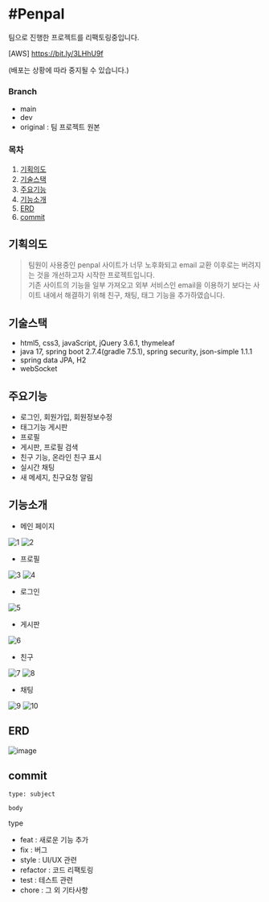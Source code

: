 # #Penpal
팀으로 진행한 프로젝트를 리팩토링중입니다.

[AWS] https://bit.ly/3LHhU9f

(배포는 상황에 따라 중지될 수 있습니다.)

### Branch
- main 
- dev
- original : 팀 프로젝트 원본

### 목차
1. [기획의도](#기획의도)
2. [기술스택](#기술스택)
3. [주요기능](#주요기능)
4. [기능소개](#기능소개)
5. [ERD](#erd)
6. [commit](#commit)

## 기획의도
 >팀원이 사용중인 penpal 사이트가 너무 노후화되고 email 교환 이후로는 버려지는 것을 개선하고자 시작한 프로젝트입니다.<br>
 기존 사이트의 기능을 일부 가져오고 외부 서비스인 email을 이용하기 보다는 사이트 내에서 해결하기 위해 친구, 채팅, 태그 기능을 추가하였습니다.
 
## 기술스택
- html5, css3, javaScript, jQuery 3.6.1, thymeleaf
- java 17, spring boot 2.7.4(gradle 7.5.1), spring security, json-simple 1.1.1
- spring data JPA, H2
- webSocket

## 주요기능
- 로그인, 회원가입, 회원정보수정
- 태그기능 게시판
- 프로필
- 게시판, 프로필 검색
- 친구 기능, 온라인 친구 표시
- 실시간 채팅
- 새 메세지, 친구요청 알림

## 기능소개
- 메인 페이지

![1](https://user-images.githubusercontent.com/110438268/211064247-3f37e2dd-9950-4f3c-a2ed-23384bc9c533.png)
![2](https://user-images.githubusercontent.com/110438268/211064282-a47dd86a-507b-464e-a37c-c8358d3acd3a.png)
- 프로필

![3](https://user-images.githubusercontent.com/110438268/211064288-0544e69a-f3c5-4209-86eb-f810284328b7.png)
![4](https://user-images.githubusercontent.com/110438268/211064289-62500b57-c631-493b-b722-c1e4a46b6731.png)
- 로그인

![5](https://user-images.githubusercontent.com/110438268/211064295-364b5be8-3b28-45a6-87c6-9fc005d9bf90.png)
- 게시판

![6](https://user-images.githubusercontent.com/110438268/211064299-ad9a6d4a-ccdb-4335-b5ec-9978781bba2e.png)
- 친구

![7](https://user-images.githubusercontent.com/110438268/211064303-15c9eeaf-44e9-482d-8752-e2eb49dcaf8b.png)
![8](https://user-images.githubusercontent.com/110438268/211064306-a5dca80d-7e0b-476c-9dbf-dc2ecc60eff6.png)
- 채팅

![9](https://user-images.githubusercontent.com/110438268/211064308-bd722fe1-9997-47e1-bf5e-be027b10a434.png)
![10](https://user-images.githubusercontent.com/110438268/211064310-79cceed1-0bb1-4fa6-8eb8-c543f7cc2e20.png)

## ERD
![image](https://user-images.githubusercontent.com/110438268/211223680-b95b1005-6626-43c7-93d0-b396a3cdb9bf.png)

## commit
```
type: subject

body
```
type
- feat      : 새로운 기능 추가
- fix       : 버그
- style     : UI/UX 관련
- refactor  : 코드 리팩토링
- test      : 테스트 관련
- chore     : 그 외 기타사항
